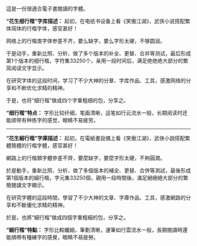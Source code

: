 這是一份很適合電子書閱讀的字體。

**“花生细行楷”字库描述：**
起初，在电纸书设备上看《笑傲江湖》，武侠小说搭配繁体简体的行楷字体，感官甚好！

网络上的行楷类字体参差不齐，要么缺字，要么字形太硬，不够圆润。

于是动手，重新比照、分析、做了多个版本的补全、更替、合并等测试，最后形成第1个版本的细行楷，字符集33250个，亲用一段时间后，满足绝绝绝大部分的繁简阅读文字显示。

在研究字体的这段时间，学习了不少大神的分章、字库作品、工具，感激网络的分享和不断优化求精的精神。

于是，也将“细行楷”做成四个字重粗细的包，分享之。

**“细行楷”特点：**
字形比较纤细，笔画清晰，运笔如行云流水一般，长期阅读时还能顺带有种练字的感觉，眼睛不易疲劳。
******************
**“花生細行楷”字庫描述：**
起初，在電紙書設備上看《笑傲江湖》，武俠小說搭配繁體簡體的行楷字體，感官甚好！

網路上的行楷類字體參差不齊，要麼缺字，要麼字形太硬，不夠圓潤。

於是動手，重新比照、分析、做了多個版本的補全、更替、合併等測試，最後形成第1個版本的細行楷，字元集33250個，親用一段時間後，滿足絕絕絕大部分的繁簡閱讀文字顯示。

在研究字體的這段時間，學習了不少大神的文章、字庫作品、工具，感激網路的分享和不斷優化求精的精神。

於是，也將“細行楷”做成四個字重粗細的包，分享之。

**“細行楷”特點：**
字形比較纖細，筆劃清晰，運筆如行雲流水一般，長期閱讀時還能順帶有種練字的感覺，眼睛不易疲勞。
